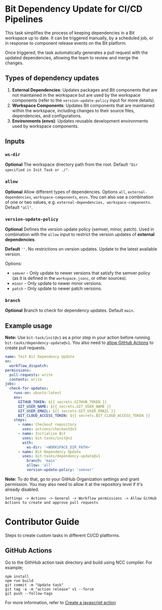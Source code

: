 # Bit Dependency Update for CI/CD Pipelines

This task simplifies the process of keeping dependencies in a Bit workspace up to date. It can be triggered manually, by a scheduled job, or in response to component release events on the Bit platform.

Once triggered, the task automatically generates a pull request with the updated dependencies, allowing the team to review and merge the changes.

## Types of dependency updates

1. **External Dependencies**: Updates packages and Bit components that are not maintained in the workspace but are used by the workspace components (refer to the `version-update-policy` input for more details).
2. **Workspace Components**: Updates Bit components that are maintained within the workspace, including changes to their source files, dependencies, and configurations.
3. **Environments (envs)**: Updates reusable development environments used by workspace components.

## Inputs

### `ws-dir`

**Optional** The workspace directory path from the root. Default `"Dir specified in Init Task or ./"`.

### `allow`

**Optional** Allow different types of dependencies. Options `all`, `external-dependencies`, `workspace-components`, `envs`. You can also use a combination of one or two values, e.g. `external-dependencies, workspace-components`. Default `"all"`.

### `version-update-policy`

**Optional** Defines the version update policy (semver, minor, patch). Used in combination with the `allow` input to restrict the version updates of **external dependencies**.

**Default** `''`. No restrictions on version updates. Update to the latest available version.

Options:

- `semver` - Only update to newer versions that satisfy the semver policy (as it is defined in the `workspace.jsonc`, or other sources).
- `minor` - Only update to newer minor versions.
- `patch` - Only update to newer patch versions.

### `branch`

**Optional** Branch to check for dependency updates. Default `main`.

## Example usage

**Note:** Use `bit-task/init@v1` as a prior step in your action before running `bit-tasks/dependency-update@v1`. You also need to [allow GitHub Actions](https://docs.github.com/en/repositories/managing-your-repositorys-settings-and-features/enabling-features-for-your-repository/managing-github-actions-settings-for-a-repository#preventing-github-actions-from-creating-or-approving-pull-requests) to create pull requests.

```yaml
name: Test Bit Dependency Update
on:
  workflow_dispatch:
permissions:
  pull-requests: write
  contents: write
jobs:
  check-for-updates:
    runs-on: ubuntu-latest
    env:
      GITHUB_TOKEN: ${{ secrets.GITHUB_TOKEN }}
      GIT_USER_NAME: ${{ secrets.GIT_USER_NAME }}
      GIT_USER_EMAIL: ${{ secrets.GIT_USER_EMAIL }}
      BIT_CLOUD_ACCESS_TOKEN: ${{ secrets.BIT_CLOUD_ACCESS_TOKEN }}
    steps:
      - name: Checkout repository
        uses: actions/checkout@v3
      - name: Initialize Bit
        uses: bit-tasks/init@v1
        with:
          ws-dir: '<WORKSPACE_DIR_PATH>'
      - name: Bit Dependency Update
        uses: bit-tasks/dependency-update@v1
          branch: 'main'
          allow: 'all'
          version-update-policy: 'semver'
```

**Note:** To do that, go to your GitHub Organization settings and grant permission. You may also need to allow it at the repository level if it's already disabled.

```
Settings -> Actions -> General -> Workflow permissions -> Allow GitHub Actions to create and approve pull requests
```

# Contributor Guide

Steps to create custom tasks in different CI/CD platforms.

## GitHub Actions

Go to the GithHub action task directory and build using NCC compiler. For example;

```
npm install
npm run build
git commit -m "Update task"
git tag -a -m "action release" v1 --force
git push --follow-tags
```

For more information, refer to [Create a javascript action](https://docs.github.com/en/actions/creating-actions/creating-a-javascript-action)
